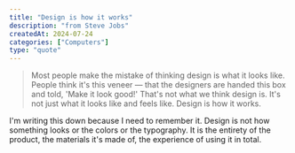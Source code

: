 ```yaml
---
title: "Design is how it works"
description: "from Steve Jobs"
createdAt: 2024-07-24
categories: ["Computers"]
type: "quote"
---
```


> Most people make the mistake of thinking design is what it looks like. People think it's this veneer — that the designers are handed this box and told, 'Make it look good!' That's not what we think design is. It's not just what it looks like and feels like. Design is how it works.

I'm writing this down because I need to remember it. Design is not how something looks or the colors or the typography. It is the entirety of the product, the materials it's made of, the experience of using it in total.
